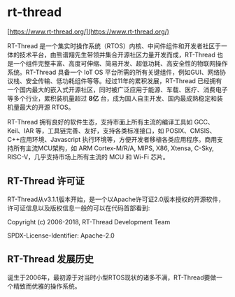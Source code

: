# rt-thread

[https://www.rt-thread.org/](https://www.rt-thread.org/)

RT-Thread 是一个集实时操作系统（RTOS）内核、中间件组件和开发者社区于一体的技术平台，由熊谱翔先生带领并集合开源社区力量开发而成，RT-Thread 也是一个组件完整丰富、高度可伸缩、简易开发、超低功耗、高安全性的物联网操作系统。RT-Thread 具备一个 IoT OS 平台所需的所有关键组件，例如GUI、网络协议栈、安全传输、低功耗组件等等。经过11年的累积发展，RT-Thread 已经拥有一个国内最大的嵌入式开源社区，同时被广泛应用于能源、车载、医疗、消费电子等多个行业，累积装机量超过 **8亿** 台，成为国人自主开发、国内最成熟稳定和装机量最大的开源 RTOS。

RT-Thread 拥有良好的软件生态，支持市面上所有主流的编译工具如 GCC、Keil、IAR 等，工具链完善、友好，支持各类标准接口，如 POSIX、CMSIS、C++应用环境、Javascript 执行环境等，方便开发者移植各类应用程序。商用支持所有主流MCU架构，如 ARM Cortex-M/R/A, MIPS, X86, Xtensa, C-Sky, RISC-V，几乎支持市场上所有主流的 MCU 和 Wi-Fi 芯片。

## RT-Thread 许可证

RT-Thread从v3.1.1版本开始，是一个以Apache许可证2.0版本授权的开源软件，许可证信息以及版权信息一般的可以在代码首部看到:

Copyright (c) 2006-2018, RT-Thread Development Team


SPDX-License-Identifier: Apache-2.0


## RT-Thread 发展历史

诞生于2006年，最初源于对当时小型RTOS现状的诸多不满，RT-Thread要做一个精致而优雅的操作系统。